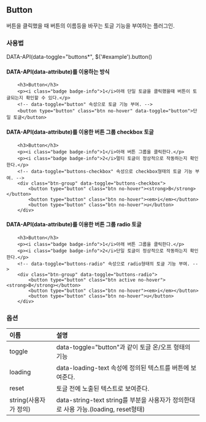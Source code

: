 <!--
layout: 'post'
section: 'Cornerstone Framework'
title: 'Button'
outline: '버튼을 클릭했을 때 버튼의 이름등을 바꾸는 토글 기능을 부여하는 플러그인. data-attribute를 이용하는 방식. data-attribute를 이용한 버튼 그룹 checkbox 토글. data-attribute를 이용한 버튼 그룹 radio 토글...'
date: '2012-11-16'
tagstr: 'widget'
order: '[4, 3, 2]'
thumbnail: '4.3.02.button.png'
-->

## Button
버튼을 클릭했을 때 버튼의 이름등을 바꾸는 토글 기능을 부여하는 플러그인.

### 사용법

DATA-API(data-toggle="buttons*", $('#example').button()

#### DATA-API(data-attribute)를 이용하는 방식

``` cm,{ "iframe-height" : "200px" }
    <h3>Button</h3>
    <p><i class="badge badge-info">1</i>아래 단일 토글을 클릭했을때 버튼이 토글되는지 확인할 수 있다.</p>
	<!-- data-toggle="button" 속성으로 토글 기능 부여. -->
	<button type="button" class="btn no-hover" data-toggle="button">단일 토글</button>
```

#### DATA-API(data-attribute)를 이용한 버튼 그룹 checkbox 토글

``` cm,{ "iframe-height" : "200px" }
    <h3>Button</h3>
    <p><i class="badge badge-info">1</i>아래 버튼 그룹을 클릭한다.</p>
    <p><i class="badge badge-info">2</i>멀티 토글이 정상적으로 작동하는지 확인한다.</p>
    <!-- data-toggle="buttons-checkbox" 속성으로 checkbox형태의 토글 기능 부여. -->
	<div class="btn-group" data-toggle="buttons-checkbox">
		<button type="button" class="btn no-hover"><strong>B</strong></button>
		<button type="button" class="btn no-hover"><em>i</em></button>
		<button type="button" class="btn no-hover">u</button>
	</div>
```

#### DATA-API(data-attribute)를 이용한 버튼 그룹 radio 토글

``` cm,{ "iframe-height" : "200px" }
    <h3>Button</h3>
    <p><i class="badge badge-info">1</i>아래 버튼 그룹을 클릭한다.</p>
    <p><i class="badge badge-info">2</i>단일 토글이 정상적으로 작동하는지 확인한다.</p>
	<!-- data-toggle="buttons-radio" 속성으로 radio형태의 토글 기능 부여. -->
	<div class="btn-group" data-toggle="buttons-radio">
		<button type="button" class="btn active no-hover"><strong>B</strong></button>
		<button type="button" class="btn no-hover"><em>i</em></button>
		<button type="button" class="btn no-hover">u</button>
	</div>
```

### 옵션
이름 | 설명
:--|:--
toggle | data-toggle="button"과 같이 토글 온/오프 형태의 기능
loading | data-loading-text 속성에 정의된 텍스트를 버튼에 보여준다.
reset | 토글 전에 노출된 텍스트로 보여준다.
string(사용자가 정의) | data-string-text  string를 부분을 사용자가 정의한대로 사용 가능.(loading, reset형태)

<script type="text/javascript">
var $table = $("table");
$table.addClass("table table-bordered");
$table.find("thead tr > th:first-child").addClass("fixed_table");
$table.find("tbody tr > td:first-child").addClass("fixed_table");
</script>